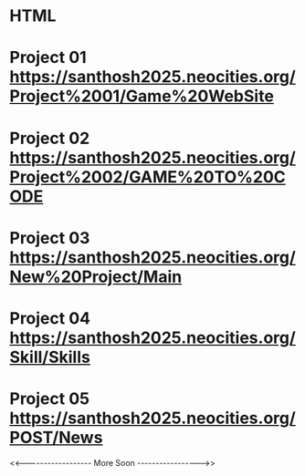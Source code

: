 # HTML

# Project 01   https://santhosh2025.neocities.org/Project%2001/Game%20WebSite 


# Project 02   https://santhosh2025.neocities.org/Project%2002/GAME%20TO%20CODE

# Project 03   https://santhosh2025.neocities.org/New%20Project/Main

# Project 04   https://santhosh2025.neocities.org/Skill/Skills



# Project 05    https://santhosh2025.neocities.org/POST/News
<<------------------ More Soon ----------------->>
